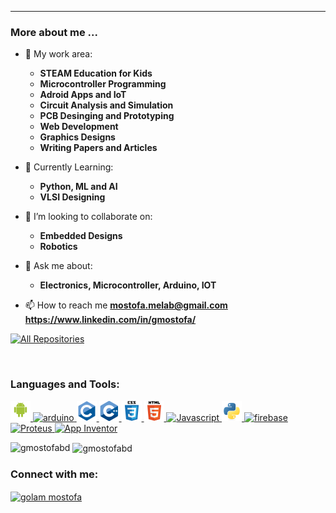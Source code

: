 <hr>
<h3 align="left">More about me ...</h3>

- 🔭 My work area:<br>
  - **STEAM Education for Kids**<br>
  - **Microcontroller Programming**<br>
  - **Adroid Apps and IoT**
  - **Circuit Analysis and Simulation**
  - **PCB Desinging and Prototyping**
  - **Web Development**
  - **Graphics Designs**
  - **Writing Papers and Articles**

- 🌱 Currently Learning:<br>
  - **Python, ML and AI**
  - **VLSI Designing**

- 👯 I’m looking to collaborate on:
  - **Embedded Designs**
  - **Robotics**

- 💬 Ask me about:<br>
  - **Electronics, Microcontroller, Arduino, IOT**

- 📫 How to reach me **mostofa.melab@gmail.com**<br>
**https://www.linkedin.com/in/gmostofa/**

<p align="center">

  <a href="https://github.com/gmostofabd?tab=repositories" target="_blank"><img alt="All Repositories" title="All Repositories" src="https://img.shields.io/badge/-All%20Repos-2962FF?style=for-the-badge&logo=koding&logoColor=white"/></a>
</p>

<br/>


<h3 align="left">Languages and Tools:</h3>
<p align="left"> <a href="https://developer.android.com" target="_blank"> <img src="https://raw.githubusercontent.com/devicons/devicon/master/icons/android/android-original-wordmark.svg" alt="android" width="32" height="32"/> </a> <a href="https://www.arduino.cc/" target="_blank"> <img src="https://cdn.worldvectorlogo.com/logos/arduino-1.svg" alt="arduino" width="32" height="32"/> </a> <a href="https://www.cprogramming.com/" target="_blank"> <img src="https://raw.githubusercontent.com/devicons/devicon/master/icons/c/c-original.svg" alt="c" width="32" height="32"/> </a> <a href="https://www.w3schools.com/cpp/" target="_blank"> <img src="https://raw.githubusercontent.com/devicons/devicon/master/icons/cplusplus/cplusplus-original.svg" alt="cplusplus" width="32" height="32"/> </a> <a href="https://www.w3schools.com/css/" target="_blank"> <img src="https://raw.githubusercontent.com/devicons/devicon/master/icons/css3/css3-original-wordmark.svg" alt="css3" width="32" height="32"/> </a> <a href="https://www.w3.org/html/" target="_blank"> <img src="https://raw.githubusercontent.com/devicons/devicon/master/icons/html5/html5-original-wordmark.svg" alt="html5" width="32" height="32"/> </a> <a href="https://www.python.org" target="_blank"> <img src="https://user-images.githubusercontent.com/78910261/229285741-cca557d5-73a6-4875-a8c1-810e4be1ee67.jpg" alt="Javascript" width="32" height="32"/> </a><a href="https://www.python.org" target="_blank"> <img src="https://raw.githubusercontent.com/devicons/devicon/master/icons/python/python-original.svg" alt="python" width="32" height="32"/> </a><a href="https://firebase.google.com" target="_blank"> <img src="https://user-images.githubusercontent.com/78910261/229284540-5f2ebb31-8972-4426-b4fc-406d8a0f2cd4.png" alt="firebase" width="24" height="32"/> </a><a href="https://www.labcenter.com" target="_blank"> <img src="https://user-images.githubusercontent.com/78910261/229284697-79898ee9-7dd0-4659-b9d9-f057c2d410a8.png" alt="Proteus" width="32" height="32"/> </a><a href="http://appinventor.mit.edu"> <img src="https://user-images.githubusercontent.com/78910261/229285551-b02a4440-52e2-4872-9787-7889c9b0d30b.png" alt="App Inventor" width="32" height="32"/></a>

</p>


<p><img align="left" src="https://github-readme-stats.vercel.app/api/top-langs?username=gmostofabd&show_icons=true&locale=en&layout=compact" alt="gmostofabd" /></p>

<p>&nbsp;<img align="center" src="https://github-readme-stats.vercel.app/api?username=gmostofabd&show_icons=true&locale=en" alt="gmostofabd" /></p>


<h3 align="left">Connect with me:</h3>
<p align="left">

<a href="https://www.youtube.com/c/golam mostofa" target="blank"><img align="center" src="https://raw.githubusercontent.com/rahuldkjain/github-profile-readme-generator/master/src/images/icons/Social/youtube.svg" alt="golam mostofa" height="30" width="40" /></a>


  
</p>





